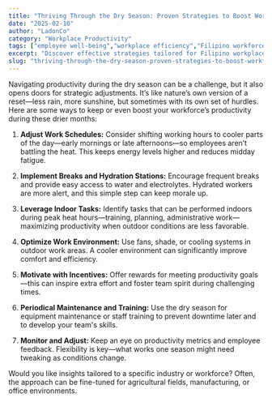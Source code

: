 ```yaml
---
title: "Thriving Through the Dry Season: Proven Strategies to Boost Workforce Productivity"
date: "2025-02-10"
author: "LadonCo"
category: "Workplace Productivity"
tags: ["employee well-being","workplace efficiency","Filipino workforce","dry season strategies","productivity tips"]
excerpt: "Discover effective strategies tailored for Filipino workplaces to navigate the challenges of the dry season, ensuring your team stays motivated and productive under the sun."
slug: "thriving-through-the-dry-season-proven-strategies-to-boost-workforce-productivity"
---
```


Navigating productivity during the dry season can be a challenge, but it also opens doors for strategic adjustments. It’s like nature’s own version of a reset—less rain, more sunshine, but sometimes with its own set of hurdles. Here are some ways to keep or even boost your workforce’s productivity during these drier months:

1. **Adjust Work Schedules:** Consider shifting working hours to cooler parts of the day—early mornings or late afternoons—so employees aren’t battling the heat. This keeps energy levels higher and reduces midday fatigue.

2. **Implement Breaks and Hydration Stations:** Encourage frequent breaks and provide easy access to water and electrolytes. Hydrated workers are more alert, and this simple step can keep morale up.

3. **Leverage Indoor Tasks:** Identify tasks that can be performed indoors during peak heat hours—training, planning, administrative work—maximizing productivity when outdoor conditions are less favorable.

4. **Optimize Work Environment:** Use fans, shade, or cooling systems in outdoor work areas. A cooler environment can significantly improve comfort and efficiency.

5. **Motivate with Incentives:** Offer rewards for meeting productivity goals—this can inspire extra effort and foster team spirit during challenging times.

6. **Periodical Maintenance and Training:** Use the dry season for equipment maintenance or staff training to prevent downtime later and to develop your team's skills.

7. **Monitor and Adjust:** Keep an eye on productivity metrics and employee feedback. Flexibility is key—what works one season might need tweaking as conditions change.

Would you like insights tailored to a specific industry or workforce? Often, the approach can be fine-tuned for agricultural fields, manufacturing, or office environments.
